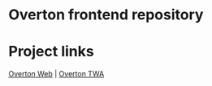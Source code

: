 # Overton frontend repository
# Project links

[Overton Web](https://overton.netlify.app) | [Overton TWA](https://t.me/overtonAppBot)
